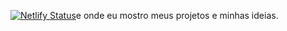 [![Netlify Status](https://api.netlify.com/api/v1/badges/a61259de-a49d-4854-9dd6-95d40ceb8a17/deploy-status)](https://app.netlify.com/sites/ijportfolio/deploys)e onde eu mostro meus projetos e minhas ideias.
